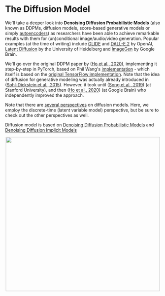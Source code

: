 <h1>
	The Diffusion Model
</h1>


We'll take a deeper look into **Denoising Diffusion Probabilistic Models** (also known as DDPMs, diffusion models, score-based generative models or simply [autoencoders](https://benanne.github.io/2022/01/31/diffusion.html)) as researchers have been able to achieve remarkable results with them for (un)conditional image/audio/video generation. Popular examples (at the time of writing) include [GLIDE](https://arxiv.org/abs/2112.10741) and [DALL-E 2](https://openai.com/dall-e-2/) by OpenAI, [Latent Diffusion](https://github.com/CompVis/latent-diffusion) by the University of Heidelberg and [ImageGen](https://imagen.research.google/) by Google Brain.

We'll go over the original DDPM paper by ([Ho et al., 2020](https://arxiv.org/abs/2006.11239)), implementing it step-by-step in PyTorch, based on Phil Wang's [implementation](https://github.com/lucidrains/denoising-diffusion-pytorch) - which itself is based on the [original TensorFlow implementation](https://github.com/hojonathanho/diffusion). Note that the idea of diffusion for generative modeling was actually already introduced in ([Sohl-Dickstein et al., 2015](https://arxiv.org/abs/1503.03585)). However, it took until ([Song et al., 2019](https://arxiv.org/abs/1907.05600)) (at Stanford University), and then ([Ho et al., 2020](https://arxiv.org/abs/2006.11239)) (at Google Brain) who independently improved the approach.

Note that there are [several perspectives](https://twitter.com/sedielem/status/1530894256168222722?s=20&t=mfv4afx1GcNQU5fZklpACw) on diffusion models. Here, we employ the discrete-time (latent variable model) perspective, but be sure to check out the other perspectives as well.

Diffusion model is based on [Denoising Diffusion Probabilistic Models](https://arxiv.org/abs/2006.11239) and [Denoising Diffusion Implicit Models](https://arxiv.org/abs/2010.02502)


<p align="center">
<img src='https://drive.google.com/uc?id=11C3cBUfz7_vrkj_4CWCyePaQyr-0m85_' width=500>
</p>


